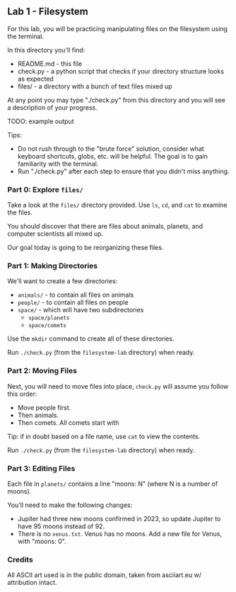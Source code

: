 ## Lab 1 - Filesystem

For this lab, you will be practicing manipulating files on the filesystem using the terminal.

In this directory you'll find:

- README.md - this file
- check.py - a python script that checks if your directory structure looks as expected
- files/ - a directory with a bunch of text files mixed up

At any point you may type "./check.py" from this directory and you will see a description of your progress.

TODO: example output

Tips:

- Do not rush through to the "brute force" solution, consider what keyboard shortcuts, globs, etc. will be helpful. The goal is to gain familiarity with the terminal.
- Run "./check.py" after each step to ensure that you didn't miss anything.

### Part 0: Explore `files/`

Take a look at the `files/` directory provided. Use `ls`, `cd`, and `cat` to examine the files.

You should discover that there are files about animals, planets, and computer scientists all mixed up.

Our goal today is going to be reorganizing these files.

### Part 1: Making Directories

We'll want to create a few directories:

- `animals/` - to contain all files on animals
- `people/` - to contain all files on people
- `space/` - which will have two subdirectories
  - `space/planets`
  - `space/comets`

Use the `mkdir` command to create all of these directories.

Run `./check.py` (from the `filesystem-lab` directory) when ready.

### Part 2: Moving Files

Next, you will need to move files into place, `check.py` will assume you follow this order:

- Move people first.
- Then animals.
- Then comets. All comets start with

Tip: if in doubt based on a file name, use `cat` to view the contents.

Run `./check.py` (from the `filesystem-lab` directory) when ready.

### Part 3: Editing Files

Each file in `planets/` contains a line "moons: N" (where N is a number of moons).

You'll need to make the following changes:

- Jupiter had three new moons confirmed in 2023, so update Jupiter to have 95 moons instead of 92.
- There is no `venus.txt`. Venus has no moons. Add a new file for Venus, with "moons: 0".

### Credits

All ASCII art used is in the public domain, taken from asciiart.eu w/ attribution intact.
